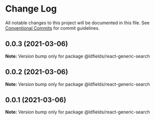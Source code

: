 # Change Log

All notable changes to this project will be documented in this file.
See [Conventional Commits](https://conventionalcommits.org) for commit guidelines.

## 0.0.3 (2021-03-06)

**Note:** Version bump only for package @ldfields/react-generic-search





## 0.0.2 (2021-03-06)

**Note:** Version bump only for package @ldfields/react-generic-search





## 0.0.1 (2021-03-06)

**Note:** Version bump only for package @ldfields/react-generic-search
